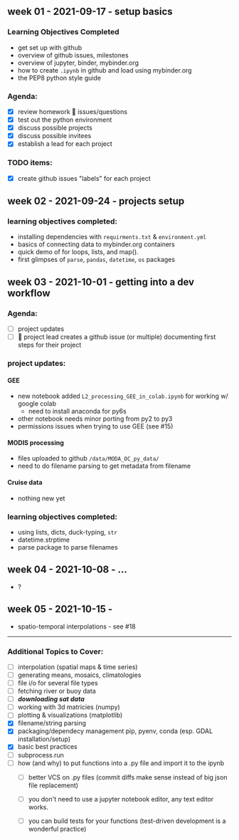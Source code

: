 ## week 01 - 2021-09-17 - setup basics

### Learning Objectives Completed
* get set up with github
* overview of github issues, milestones
* overview of jupyter, binder, mybinder.org
* how to create `.ipynb` in github and load using mybinder.org
* the PEP8 python style guide

### Agenda:
* [X] review homework :book: issues/questions
* [X] test out the python environment
* [X] discuss possible projects
* [X] discuss possible invitees
* [X] establish a lead for each project

### TODO items:
* [X] create github issues "labels" for each project

## week 02 - 2021-09-24 - projects setup
### learning objectives completed:
* installing dependencies with `requirments.txt` & `environment.yml`
* basics of connecting data to mybinder.org containers
* quick demo of for loops, lists, and map().
* first glimpses of `parse`, `pandas`, `datetime`, `os` packages


## week 03 - 2021-10-01 - getting into a dev workflow

### Agenda:
* [ ] project updates
* [ ] :book: project lead creates a github issue (or multiple) documenting first steps for their project 

### project updates:
#### GEE
* new notebook added `L2_processing_GEE_in_colab.ipynb` for working w/ google colab
    * need to install anaconda for py6s
* other notebook needs minor porting from py2 to py3
* permissions issues when trying to use GEE (see #15)

#### MODIS processing
* files uploaded to github `/data/MODA_OC_py_data/`
* need to do filename parsing to get metadata from filename

#### Cruise data
* nothing new yet

### learning objectives completed:
* using lists, dicts, duck-typing, `str`
* datetime.strptime
* parse package to parse filenames

## week 04 - 2021-10-08 - ...
* ?

## week 05 - 2021-10-15 - 
* spatio-temporal interpolations - see #18

-----------------------------------------------------------------------------------

### Additional Topics to Cover:
* [ ] interpolation (spatial maps & time series)
* [ ] generating means, mosaics, climatologies
* [ ] file i/o for several file types
* [ ] fetching river or buoy data 
* [ ] ***downloading sat data***
* [ ] working with 3d matricies (numpy)
* [ ] plotting & visualizations (matplotlib)
* [x] filename/string parsing
* [x] packaging/dependecy management pip, pyenv, conda (esp. GDAL installation/setup)
* [x] basic best practices
* [ ] subprocess.run
* [ ] how (and why) to put functions into a .py file and import it to the ipynb
    * [ ] better VCS on .py files (commit diffs make sense instead of big json file replacement)
    * [ ] you don't need to use a jupyter notebook editor, any text editor works. 
    * [ ] you can build tests for your functions (test-driven development is a wonderful practice)

